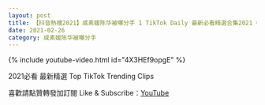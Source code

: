 ```yaml
---
layout: post
title: 【抖音熱搜2021】咸素媛陈华被曝分手 1 TikTok Daily 最新必看精選合集2021 02 26
date: 2021-02-26
category: 咸素媛陈华被曝分手
---
```


{% include youtube-video.html id="4X3HEf9opgE" %}

2021必看 最新精選 Top TikTok Trending Clips

喜歡請點贊轉發加訂閱 Like & Subscribe：[YouTube](https://www.youtube.com/channel/UCAoR7VcanIPd04uEq_GIylA/videos)

